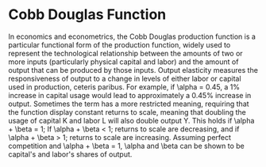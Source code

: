 # Cobb Douglas Function
In economics and econometrics, the Cobb Douglas production function is a particular
functional form of the production function, widely used to represent the
technological relationship between the amounts of two or more inputs (particularly
physical capital and labor) and the amount of output that can be produced
by those inputs.
Output elasticity measures the responsiveness of output to a change in levels
of either labor or capital used in production, ceteris paribus. For example, if
\alpha = 0.45, a 1% increase in capital usage would lead to approximately a 0.45%
increase in output.
Sometimes the term has a more restricted meaning, requiring that the function
display constant returns to scale, meaning that doubling the usage of capital
K and labor L will also double output Y. This holds if
\alpha + \beta = 1;
If
\alpha + \beta < 1;
returns to scale are decreasing, and if
\alpha + \beta > 1;
returns to scale are increasing. Assuming perfect competition and \alpha + \beta = 1, \alpha
and \beta can be shown to be capital's and labor's shares of output.
